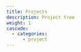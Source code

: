 ```yaml
---
title: Projects
description: Project tree
weight: 1
cascade:
  - categories:
      - project
---
```

